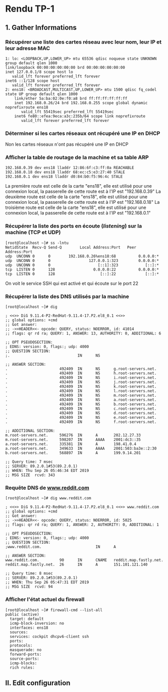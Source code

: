 # Rendu TP-1

## 1. Gather Informations

### Récupérer une **liste des cartes réseau** avec leur nom, leur IP et leur adresse MAC

    1: lo: <LOOPBACK,UP,LOWER_UP> mtu 65536 qdisc noqueue state UNKNOWN group default qlen 1000
    link/loopback 00:00:00:00:00:00 brd 00:00:00:00:00:00
    inet 127.0.0.1/8 scope host lo
       valid_lft forever preferred_lft forever
    inet6 ::1/128 scope host
       valid_lft forever preferred_lft forever
    2: ens18: <BROADCAST,MULTICAST,UP,LOWER_UP> mtu 1500 qdisc fq_codel state UP group default qlen 1000
        link/ether 5a:ba:02:0e:f0:a8 brd ff:ff:ff:ff:ff:ff
        inet 192.168.0.26/24 brd 192.168.0.255 scope global dynamic noprefixroute ens18
           valid_lft 55419sec preferred_lft 55419sec
        inet6 fe80::efea:9eca:a3c:235b/64 scope link noprefixroute
           valid_lft forever preferred_lft forever

### Déterminer si les cartes réseaux ont récupéré une **IP en DHCP** 

Non les cartes réseaux n'ont pas récupéré une IP en DHCP

### Afficher la **table de routage** de la machine et sa **table ARP**

    192.168.0.39 dev ens18 lladdr 12:86:6f:c3:ff:0a REACHABLE
    192.168.0.18 dev ens18 lladdr 68:ec:c5:e3:27:40 STALE
    192.168.0.1 dev ens18 lladdr d0:84:b0:f5:96:4c STALE

La première route est celle de la carte "ens18", elle est utilisé pour une connexion local, la passerelle de cette route est à l'IP est "192.168.0.39"
La deuxième route est celle de la carte "ens18", elle est utilisé pour une connexion local, la passerelle de cette route est à l'IP est "192.168.0.18"
La troisième route est celle de la carte "ens18", elle est utilisé pour une connexion local, la passerelle de cette route est à l'IP est "192.168.0.1"

### Récupérer **la liste des ports en écoute** (_listening_) sur la machine (TCP et UDP)

    [root@localhost ~]# ss -lntu
    NetidState  Recv-Q Send-Q        Local Address:Port   Peer Address:Port
    udp  UNCONN 0      0        192.168.0.26%ens18:68          0.0.0.0:*
    udp  UNCONN 0      0                 127.0.0.1:323         0.0.0.0:*
    udp  UNCONN 0      0                     [::1]:323            [::]:*
    tcp  LISTEN 0      128                 0.0.0.0:22          0.0.0.0:*
    tcp  LISTEN 0      128                    [::]:22             [::]:*

On voit le service SSH qui est activé et qui écoute sur le port 22

### Récupérer **la liste des DNS utilisés par la machine**

    [root@localhost ~]# dig
    
    ; <<>> DiG 9.11.4-P2-RedHat-9.11.4-17.P2.el8_0.1 <<>>
    ;; global options: +cmd
    ;; Got answer:
    ;; ->>HEADER<<- opcode: QUERY, status: NOERROR, id: 41014
    ;; flags: qr rd ra; QUERY: 1, ANSWER: 13, AUTHORITY: 0, ADDITIONAL: 6
    
    ;; OPT PSEUDOSECTION:
    ; EDNS: version: 0, flags:; udp: 4000
    ;; QUESTION SECTION:
    ;.                              IN      NS
    
    ;; ANSWER SECTION:
    .                       492409  IN      NS      g.root-servers.net.
    .                       492409  IN      NS      h.root-servers.net.
    .                       492409  IN      NS      i.root-servers.net.
    .                       492409  IN      NS      j.root-servers.net.
    .                       492409  IN      NS      k.root-servers.net.
    .                       492409  IN      NS      l.root-servers.net.
    .                       492409  IN      NS      m.root-servers.net.
    .                       492409  IN      NS      a.root-servers.net.
    .                       492409  IN      NS      b.root-servers.net.
    .                       492409  IN      NS      c.root-servers.net.
    .                       492409  IN      NS      d.root-servers.net.
    .                       492409  IN      NS      e.root-servers.net.
    .                       492409  IN      NS      f.root-servers.net.
    
    ;; ADDITIONAL SECTION:
    m.root-servers.net.     596276  IN      A       202.12.27.33
    m.root-servers.net.     598207  IN      AAAA    2001:dc3::35
    a.root-servers.net.     335381  IN      A       198.41.0.4
    a.root-servers.net.     349633  IN      AAAA    2001:503:ba3e::2:30
    b.root-servers.net.     568897  IN      A       199.9.14.201
    
    ;; Query time: 7 msec
    ;; SERVER: 89.2.0.1#53(89.2.0.1)
    ;; WHEN: Thu Sep 26 05:46:34 EDT 2019
    ;; MSG SIZE  rcvd: 343

### Requête DNS de www.reddit.com

    [root@localhost ~]# dig www.reddit.com
    
    ; <<>> DiG 9.11.4-P2-RedHat-9.11.4-17.P2.el8_0.1 <<>> www.reddit.com
    ;; global options: +cmd
    ;; Got answer:
    ;; ->>HEADER<<- opcode: QUERY, status: NOERROR, id: 5025
    ;; flags: qr rd ra; QUERY: 1, ANSWER: 2, AUTHORITY: 0, ADDITIONAL: 1
    
    ;; OPT PSEUDOSECTION:
    ; EDNS: version: 0, flags:; udp: 4000
    ;; QUESTION SECTION:
    ;www.reddit.com.                        IN      A
    
    ;; ANSWER SECTION:
    www.reddit.com.         90      IN      CNAME   reddit.map.fastly.net.
    reddit.map.fastly.net.  26      IN      A       151.101.121.140
    
    ;; Query time: 8 msec
    ;; SERVER: 89.2.0.1#53(89.2.0.1)
    ;; WHEN: Thu Sep 26 05:47:31 EDT 2019
    ;; MSG SIZE  rcvd: 94

### Afficher **l'état actuel du firewall**

    [root@localhost ~]# firewall-cmd --list-all
    public (active)
      target: default
      icmp-block-inversion: no
      interfaces: ens18
      sources:
      services: cockpit dhcpv6-client ssh
      ports:
      protocols:
      masquerade: no
      forward-ports:
      source-ports:
      icmp-blocks:
      rich rules:



## II. Edit configuration


<!--stackedit_data:
eyJoaXN0b3J5IjpbLTEzNDcxNjg2NDksLTkxMzQzNTExMSwxMz
kyMTEyNjMxLC0xNTU0ODg1NTQsODEzMDQwMTM1LDEzMzk4ODcx
MjMsLTMzNDc5OTg4MiwxMDgxMDYyNzQzLDEwNjA3MDIzNzUsMT
g5NTQzMTIyNF19
-->